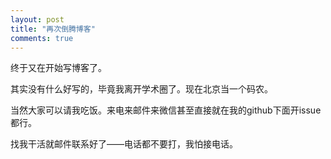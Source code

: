 ```yaml
---
layout: post
title: "再次倒腾博客"
comments: true
---
```


终于又在开始写博客了。

其实没有什么好写的，毕竟我离开学术圈了。现在北京当一个码农。

当然大家可以请我吃饭。来电来邮件来微信甚至直接就在我的github下面开issue都行。

找我干活就邮件联系好了——电话都不要打，我怕接电话。

